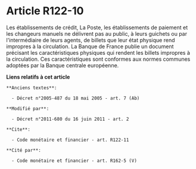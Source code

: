 # Article R122-10

Les établissements de crédit, La Poste, les établissements de paiement et les changeurs manuels ne délivrent pas au public, à
leurs guichets ou par l'intermédiaire de leurs agents, de billets que leur état physique rend impropres à la circulation. La
Banque de France publie un document précisant les caractéristiques physiques qui rendent les billets impropres à la
circulation. Ces caractéristiques sont conformes aux normes communes adoptées par la Banque centrale européenne.

**Liens relatifs à cet article**

	**Anciens textes**:

	  - Décret n°2005-487 du 18 mai 2005 - art. 7 (Ab)

	**Modifié par**:

	  - Décret n°2011-680 du 16 juin 2011 - art. 2

	**Cite**:

	  - Code monétaire et financier - art. R122-11

	**Cité par**:

	  - Code monétaire et financier - art. R162-5 (V)
